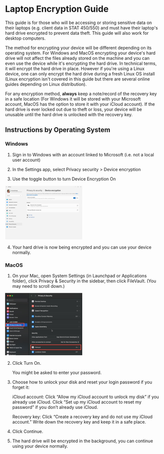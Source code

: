 # Laptop Encryption Guide

This guide is for those who will be accessing or storing sensitive data on their laptops (e.g. client data in STAT 450/550) and must have their laptop's hard drive encrypted to prevent data theft. This guide will also work for desktop computers.

The method for encrypting your device will be different depending on its operating system. For Windows and MacOS encrypting your device's hard drive will not affect the files already stored on the machine and you can even use the device while it's encrypting the hard drive. In technical terms, it will encrypt the hard drive in place. However if you're using a Linux device, one can only encrypt the hard drive during a fresh Linux OS install (Linux encryption isn't covered in this guide but there are several online guides depending on Linux distribution).

For any encryption method, **always** keep a note/record of the recovery key in a safe location (For Windows it will be stored with your Microsoft account, MacOS has the option to store it with your iCloud account). If the hard drive is ever locked out due to theft or loss, your device will be unusable until the hard drive is unlocked with the recovery key.

## Instructions by Operating System

### Windows

1. Sign in to Windows with an account linked to Microsoft (i.e. not a local user account)

2. In the Settings app, select Privacy security > Device encryption

3. Use the toggle button to turn Device Encryption On

<img src="../images/Laptop_Encryption_Guide/image1.png" alt="Alt text" width="50%"/>

4. Your hard drive is now being encrypted and you can use your device normally.

### MacOS

1. On your Mac, open System Settings (in Launchpad or Applications folder), click Privacy & Security  in the sidebar, then click FileVault. (You may need to scroll down.)

<img src="../images/Laptop_Encryption_Guide/image2.jpg" alt="Alt text" width="50%"/>

2. Click Turn On.

    You might be asked to enter your password.

3. Choose how to unlock your disk and reset your login password if you forget it:

    iCloud account: Click “Allow my iCloud account to unlock my disk” if you already use iCloud. Click “Set up my iCloud account to reset my password” if you don’t already use iCloud.

    Recovery key: Click “Create a recovery key and do not use my iCloud account.” Write down the recovery key and keep it in a safe place.

4. Click Continue.

5. The hard drive will be encrypted in the background, you can continue using your device normally.
